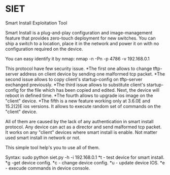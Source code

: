 # SIET
Smart Install Exploitation Tool

Smart Install is a plug-and-play configuration and image-management feature that provides zero-touch deployment for new switches. You can ship a switch to a location, place it in the network and power it on with no configuration required on the device.

You can easy identify it by nmap: 
nmap -n -Pn -p 4786 -v 192.168.0.1

This protocol have few security issue.
*The first one allows to change tftp-server address on client device by sending one malformed tcp packet.
*The second issue allows to copy client's startup-config on tftp-server exchanged previously.
*The third issue allows to substitute client's startup-config for the file which has been copied and edited. Next, the device will reboot in defined time.
*The fourth allows to upgrade ios image on the "client" device.
*The fifth is a new feature working only at 3.6.0E and 15.2(2)E ios versions. It allows to execute random set of commands on the "client" device.


All of them are caused by the lack of any authentication in smart install protocol. Any device can act as a director and send malformed tcp packet. It works on any "client" devices where smart install is enable. Not matter used smart install in network or not.

This simple tool help's you to use all of them.

Syntax: sudo python siet.py -h -i 192.168.0.1
*t - test device for smart install.
*g -get device config.
*c - change device config.
*u - update device IOS.
*e - execude commands in device console.
